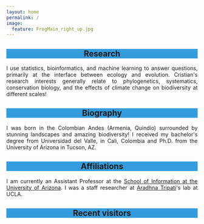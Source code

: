 ```yaml
---
layout: home
permalink: /
image:
  feature: FrogMain_right_up.jpg
---
```


<div class="tiles">

<div class="tile">
  <h2 class="post-title"  style="background-color:#349cdc; text-align: center; width: 100%;" itemprop="headline">Research</h2>
  <p class="post-excerpt" align="justify">I use statistics, bioinformatics, and machine learning to answer questions, primarily at the interface between ecology and evolution. Cristian's research interests generally relate to phylogenetics, systematics, conservation biology, and the effects of climate change on biodiversity at different scales! </p>
</div><!-- /.tile -->

<div class="tile">
  <h2 class="post-title" style="background-color:#349cdc; text-align: center; width: 100%;" itemprop="headline">Biography</h2>
  <p class="post-excerpt" align="justify"> I was born in the Colombian Andes (Armenia, Quindío) surrounded by stunning landscapes and amazing biodiversity! I received my bachelor's degree from Universidad del Valle, in Cali, Colombia and Ph.D. from the University of Arizona in Tucson, AZ. </p> 
</div><!-- /.tile -->

<div class="tile">
  <h2 class="post-title" style="background-color:#349cdc; text-align: center; width: 100%;" itemprop="headline">Affiliations</h2>
  <p class="post-excerpt" align="justify"> I am currently an Assistant Professor at the <a href="https://ischool.arizona.edu/people/cristian-roman-palacios">School of Information at the University of Arizona</a>. I was a staff researcher at <a href="http://atripati.bol.ucla.edu/">Aradhna Tripati</a>'s lab at UCLA.</p>
</div><!-- /.tile -->



<div class="tile">
  <h2 class="post-title" style="background-color:#349cdc; text-align: center; width: 100%;" itemprop="headline">Recent visitors</h2>
  <p class="post-excerpt" align="justify">
<script type="text/javascript" id="clustrmaps" src="//cdn.clustrmaps.com/map_v2.js?u=OyIN&d=ipkSndE8_XFxOZZl00Ta_2fSaEztt1OMQcXl1Lh2LTQ"></script>
</p>
</div><!-- /.tile -->

</div><!-- /.tiles -->
